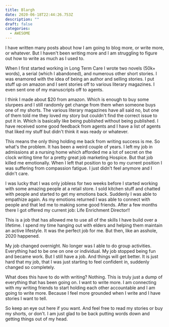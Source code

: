 ```yaml
---
title: Blargh
date: 2020-06-18T22:44:26.753Z
description: ""
draft: false
categories:
  - AWESOME
---
```

I have written many posts about how I am going to blog more, or write more, or whatever. But I haven't been writing more and I am struggling to figure out how to write as much as I used to. 

When I first started working in Long Term Care I wrote two novels (50k+ words), a serial (which I abandoned), and numerous other short stories. I was enamored with the idea of being an author and selling stories. I put stuff up on amazon and I sent stories off to various literary magazines. I even sent one of my manuscripts off to agents.

I think I made about $20 from amazon. Which is enough to buy some slurpees and I still randomly get change from them when someone buys one of my shorts. The various literary magazines have all said no, but one of them told me they loved my story but couldn't find the correct issue to put it in. Which is basically like being published without being published. I have received some good feedback from agents and I have a list of agents that liked my stuff but didn't think it was ready or whatever. 

This means the only thing holding me back from writing success is me. So what's the problem. It has been a weird couple of years. I left my job in admissions at a nursing home which afforded me a lot of secret on the clock writing time for a pretty great job marketing Hospice. But that job killed me emotionally. When I left that position to go to my current position I was suffering from compassion fatigue. I just didn't feel anymore and I didn't care. 

I was lucky that I was only jobless for two weeks before I started working with some amazing people at a retail store. I sold kitchen stuff and chatted with people and started to get my emotions back. Suddenly I was able to empathize again. As my emotions returned I was able to connect with people and that led me to making some good friends. After a few months there I got offered my current job: Life Enrichment Director!!

This is a job that has allowed me to use all of the skills I have build over a lifetime. I spend my time hanging out with elders and helping them maintain an active lifestyle. It was the perfect job for me. But then, like an asshole, 2020 happened. 

My job changed overnight. No longer was I able to do group activities. Everything had to be one on one or individual. My job stopped being fun and became work. But I still have a job. And things will get better.  It is just hard that my job, that I was just starting to feel confident in, suddenly changed so completely. 

What does this have to do with writing? Nothing. This is truly just a dump of everything that has been going on. I want to write more. I am connecting with my writing friends to start holding each other accountable and I am going to write more. Because I feel more grounded when I write and I have stories I want to tell. 

So keep an eye out here if you want. And feel free to read my stories or buy my shorts, or don't. I am just glad to be back putting words down and getting things out of my head.
